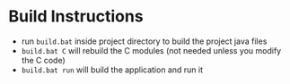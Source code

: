 # Build Instructions

- run `build.bat` inside project directory to build the project java files
- `build.bat C` will rebuild the C modules (not needed unless you modify the C code)
- `build.bat run` will build the application and run it 
